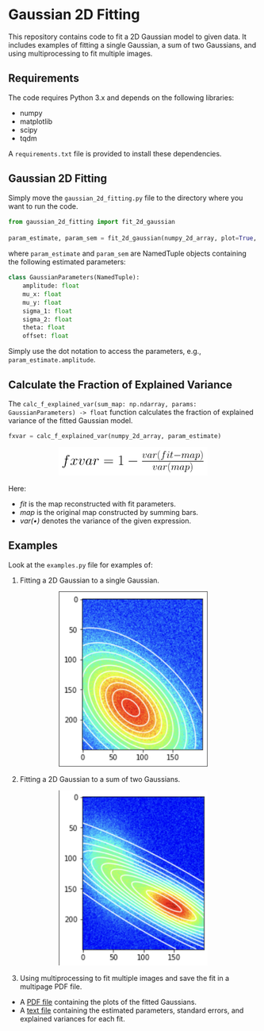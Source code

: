 # Gaussian 2D Fitting

This repository contains code to fit a 2D Gaussian model to given data. It includes examples of fitting a single Gaussian, a sum of two Gaussians, and using multiprocessing to fit multiple images.

## Requirements

The code requires Python 3.x and depends on the following libraries:

- numpy
- matplotlib
- scipy
- tqdm

A `requirements.txt` file is provided to install these dependencies.

## Gaussian 2D Fitting

Simply move the `gaussian_2d_fitting.py` file to the directory where you want to run the code.

```python
from gaussian_2d_fitting import fit_2d_gaussian

param_estimate, param_sem = fit_2d_gaussian(numpy_2d_array, plot=True, show=True)
```

where `param_estimate` and `param_sem` are NamedTuple objects containing the following estimated parameters:

```python
class GaussianParameters(NamedTuple):
    amplitude: float
    mu_x: float
    mu_y: float
    sigma_1: float
    sigma_2: float
    theta: float
    offset: float
```

Simply use the dot notation to access the parameters, e.g., `param_estimate.amplitude`.

## Calculate the Fraction of Explained Variance

The `calc_f_explained_var(sum_map: np.ndarray, params: GaussianParameters) -> float` function calculates the fraction of explained variance of the fitted Gaussian model.

```python
fxvar = calc_f_explained_var(numpy_2d_array, param_estimate)
```

<p style="text-align:center;">
  <img src="results/fxvar_formula.png" alt="fxvar_formula" width="300">
</p>

Here:

- *fit* is the map reconstructed with fit parameters.
- *map* is the original map constructed by summing bars.
- *var(•)* denotes the variance of the given expression.

## Examples

Look at the `examples.py` file for examples of:

1. Fitting a 2D Gaussian to a single Gaussian.

<p style="text-align:center;">
  <img src="results/example1.png" alt="example1" width="300">
</p>

2. Fitting a 2D Gaussian to a sum of two Gaussians.

<p style="text-align:center;">
  <img src="results/example2.png" alt="example2" width="300">
</p>


3. Using multiprocessing to fit multiple images and save the fit in a multipage PDF file.

- A [PDF file](`results/fit_results.pdf`) containing the plots of the fitted Gaussians.
- A [text file](`results/fit_results.txt`) containing the estimated parameters, standard errors, and explained variances for each fit.
